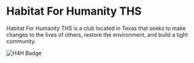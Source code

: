 # Habitat For Humanity THS
Habitat For Humanity THS is a club located in Texas that seeks to make changes to the lives of others, restore the environment, and build a tight community.

<div id="banner">
  <img src="https://img.shields.io/badge/Visit%20Our%20Website-blue?style=for-the-badge&logo=Hugo&logoColor=white" alt="H4H Badge">
</div>

